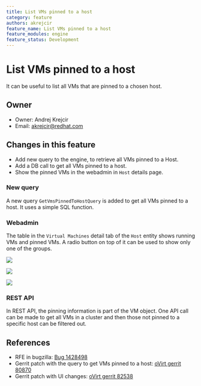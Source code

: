 ```yaml
---
title: List VMs pinned to a host
category: feature
authors: akrejcir
feature_name: List VMs pinned to a host
feature_modules: engine
feature_status: Development
---
```


# List VMs pinned to a host
It can be useful to list all VMs that are pinned to a chosen host.

## Owner
* Owner: Andrej Krejcir
* Email: akrejcir@redhat.com

## Changes in this feature
- Add new query to the engine, to retrieve all VMs pinned to a Host.
- Add a DB call to get all VMs pinned to a host.
- Show the pinned VMs in the webadmin in `Host` details page.

### New query
A new query `GetVmsPinnedToHostQuery` is added to get all VMs pinned to a host.
It uses a simple SQL function.


### Webadmin
The table in the `Virtual Machines` detail tab of the `Host` entity shows
running VMs and pinned VMs. A radio button on top of it can be used to
show only one of the groups.

![](/images/wiki/VMs_on_host_all.png)


![](/images/wiki/VMs_on_host_running.png)


![](/images/wiki/VMs_on_host_pinned.png)


### REST API
In REST API, the pinning information is part of the VM object.
One API call can be made to get all VMs in a cluster and then
those not pinned to a specific host can be filtered out.


## References
- RFE in bugzilla: [Bug 1428498](https://bugzilla.redhat.com/show_bug.cgi?id=1428498)
- Gerrit patch with the query to get VMs pinned to a host: [oVirt gerrit 80870](https://gerrit.ovirt.org/#/c/80870/)
- Gerrit patch with UI changes: [oVirt gerrit 82538](https://gerrit.ovirt.org/#/c/82538/)
